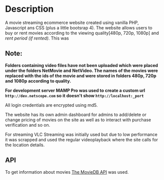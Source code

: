 # Description
A movie streaming ecommerce website created using vanilla PHP, Javascript ans CSS (plus a little bootsrap 4). The website allows users to buy or rent movies according to the viewing quality[480p, 720p, 1080p] and _rent period (if rented)_. This was 

## Note:

**Folders containing video files have not been uploaded which were placed under the folders NetMovie and NetVideo. The names of the movies were replaced with the ids of the movie and were stored in folders 480p, 720p and 1080p according to quality.**

**For development server MAMP Pro was used to create a custom url `http://dev.netscope.com` so it doesn't show `http://localhost:_port`**

All login credentials are encrypted using md5. 

The website has its own admin dashboard for admins to add/delete or change pricing of movies on the site as well as to interact with purchase verification and so on.

For streaming VLC Streaming was initially used but due to low performance it was scrapped and used the regular videoplayback where the site calls for the location details. 

## API

To get information about movies [The MovieDB API](https://www.themoviedb.org/documentation/api) was used.
